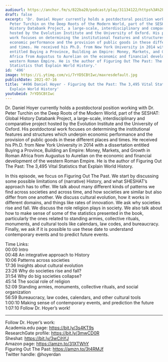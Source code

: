 ```yaml
---
audiourl: https://anchor.fm/s/822ba20/podcast/play/31134122/https%3A%2F%2Fd3ctxlq1ktw2nl.cloudfront.net%2Fstaging%2F2021-3-10%2Fc7bd8e04-75fb-a776-b134-d6e57be4b0ce.m4a
draft: false
excerpt: 'Dr. Daniel Hoyer currently holds a postdoctoral position working with Dr.
  Peter Turchin on the Deep Roots of the Modern World, part of the SESHAT: Global
  History Databank Project, a large-scale, interdisciplinary and comparative project
  hosted by the Evolution Institute and the University of Oxford. His postdoctoral
  work focuses on determining the institutional features and structures which underpin
  economic performance and the provision of public goods in these different places
  and times. He received his Ph.D. from New York University in 2014 with a dissertation
  entitled Buying a Province, Building an Empire: Money, Markets, and Growth in Roman
  Africa from Augustus to Aurelian on the economic and financial development of the
  western Roman Empire. He is the author of Figuring Out The Past: The 3,495 Vital
  Statistics that Explain World History.'
id: '496'
image: https://i.ytimg.com/vi/7rYD5CBtIwc/maxresdefault.jpg
publishDate: 2021-07-16
title: '#496 Daniel Hoyer - Figuring Out the Past: The 3,495 Vital Statistics that
  Explain World History'
youtubeid: 7rYD5CBtIwc
---
```

<div class="timelinks">

Dr. Daniel Hoyer currently holds a postdoctoral position working with Dr. Peter Turchin on the Deep Roots of the Modern World, part of the SESHAT: Global History Databank Project, a large-scale, interdisciplinary and comparative project hosted by the Evolution Institute and the University of Oxford. His postdoctoral work focuses on determining the institutional features and structures which underpin economic performance and the provision of public goods in these different places and times. He received his Ph.D. from New York University in 2014 with a dissertation entitled Buying a Province, Building an Empire: Money, Markets, and Growth in Roman Africa from Augustus to Aurelian on the economic and financial development of the western Roman Empire. He is the author of Figuring Out The Past: The 3,495 Vital Statistics that Explain World History.

In this episode, we focus on Figuring Out The Past. We start by discussing some possible limitations of (narrative) History, and what SHESHAT’s approach has to offer. We talk about many different kinds of patterns we find across societies and across time, and how societies are similar but also differ from one another. We discuss cultural evolution, how it works in different domains, and things like rates of innovation. We ask why societies rise and fall. We discuss the role religion plays in society. We also talk about how to make sense of some of the statistics presented in the book, particularly the ones related to standing armies, collective rituals, monuments, and cultural tools like calendars, law codes, and bureaucracy. Finally, we ask if it is possible to use these date to understand contemporary events and to predict future events.

Time Links:  
<time>00:00</time> Intro  
<time>00:48</time> An integrative approach to History  
<time>10:06</time> Patterns across societies  
<time>17:36</time> Insights about cultural evolution  
<time>23:26</time> Why do societies rise and fall?  
<time>31:54</time> Why do big societies collapse?  
<time>45:14</time> The social role of religion  
<time>52:09</time> Standing armies, monuments, collective rituals, and social organization  
<time>56:59</time> Bureaucracy, law codes, calendars, and other cultural tools  
<time>1:00:10</time> Making sense of contemporary events, and prediction the future  
<time>1:07:10</time> Follow Dr. Hoyer’s work!

---

Follow Dr. Hoyer’s work:  
Academia.edu page: https://bit.ly/3s4KT9s  
ResearchGate profile: https://bit.ly/3mwCD0R  
Sheshat: https://bit.ly/3wCihYJ  
Amazon page: https://amzn.to/31XTWhY  
Figuring Out The Past: https://amzn.to/3t4RMJf  
Twitter handle: @hoyerdan
</div>

